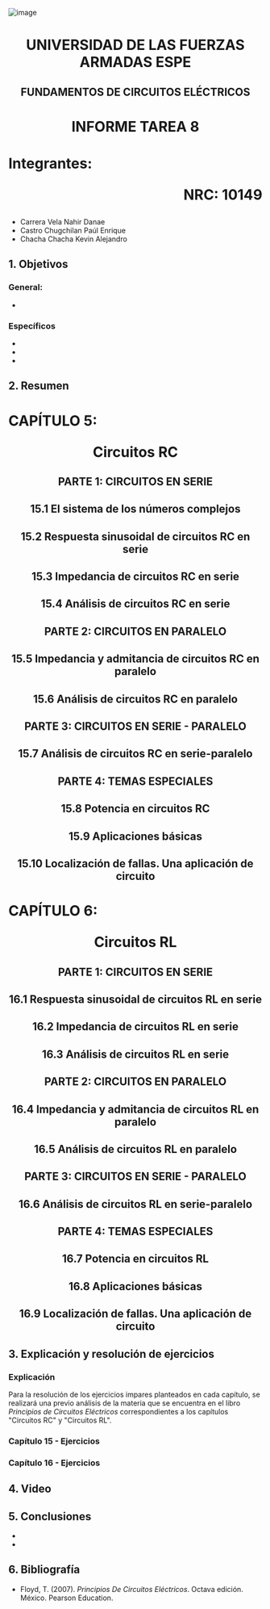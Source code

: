 ![image](https://user-images.githubusercontent.com/93786746/140656495-1e9017c5-1622-4145-a547-0ebbe5014f3d.png)
# <p align=center> UNIVERSIDAD DE LAS FUERZAS ARMADAS ESPE 
## <p align=center> FUNDAMENTOS DE CIRCUITOS ELÉCTRICOS
# <p align=center>  INFORME TAREA 8
# Integrantes: <p align=right> NRC: 10149
* Carrera Vela Nahir Danae
* Castro Chugchilan Paúl Enrique
* Chacha Chacha Kevin Alejandro
## 1. Objetivos
  ### General: 
  * 
  ### Específicos
  *  
  *  
  *  
## 2. Resumen
  # CAPÍTULO 5: <p align=center> Circuitos RC
## <p align=center> PARTE 1: CIRCUITOS EN SERIE
## <p align=center> 15.1 El sistema de los números complejos

## <p align=center> 15.2 Respuesta sinusoidal de circuitos RC en serie

## <p align=center> 15.3 Impedancia de circuitos RC en serie

## <p align=center> 15.4 Análisis de circuitos RC en serie

## <p align=center> PARTE 2: CIRCUITOS EN PARALELO

## <p align=center> 15.5 Impedancia y admitancia de circuitos RC en paralelo

## <p align=center> 15.6  Análisis de circuitos RC en paralelo

## <p align=center> PARTE 3: CIRCUITOS EN SERIE - PARALELO

## <p align=center> 15.7 Análisis de circuitos RC en serie-paralelo
  
## <p align=center> PARTE 4: TEMAS ESPECIALES  
  
## <p align=center> 15.8 Potencia en circuitos RC

## <p align=center> 15.9 Aplicaciones básicas

## <p align=center> 15.10 Localización de fallas. Una aplicación de circuito


  # CAPÍTULO 6: <p align=center> Circuitos RL
## <p align=center> PARTE 1: CIRCUITOS EN SERIE 

## <p align=center> 16.1 Respuesta sinusoidal de circuitos RL en serie

## <p align=center> 16.2 Impedancia de circuitos RL en serie

## <p align=center> 16.3 Análisis de circuitos RL en serie
  
## <p align=center> PARTE 2: CIRCUITOS EN PARALELO 

## <p align=center> 16.4 Impedancia y admitancia de circuitos RL en paralelo

## <p align=center> 16.5 Análisis de circuitos RL en paralelo

## <p align=center> PARTE 3: CIRCUITOS EN SERIE - PARALELO 

## <p align=center> 16.6 Análisis de circuitos RL en serie-paralelo
  
## <p align=center> PARTE 4: TEMAS ESPECIALES

## <p align=center> 16.7 Potencia en circuitos RL

## <p align=center> 16.8 Aplicaciones básicas

## <p align=center> 16.9 Localización de fallas. Una aplicación de circuito


## 3. Explicación y resolución de ejercicios
  ### Explicación
   Para la resolución de los ejercicios impares planteados en cada capítulo, se realizará una previo análisis de la materia que se encuentra en el libro _Principios de Circuitos Eléctricos_ correspondientes a los capítulos "Circuitos RC" y "Circuitos RL".
  ### Capítulo 15 - Ejercicios



  ### Capítulo 16 - Ejercicios



## 4. Video

## 5. Conclusiones
  *  
  * 
## 6. Bibliografía
  * Floyd, T. (2007). _Principios De Circuitos Eléctricos_. Octava edición. México. Pearson Education.
